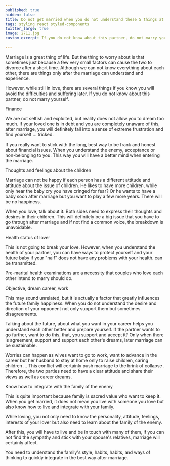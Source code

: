 ```yaml
---
published: true
hidden: false
title: Do not get married when you do not understand these 5 things at the enemy
tags: styling react styled-components
twitter_large: true
image: 2711.jpg
custom_excerpt: If you do not know about this partner, do not marry yourself.

---
```


Marriage is a great thing of life. But the thing to worry about is that sometimes just because a few very small factors can cause the two to divorce after a short time. Although we can not know everything about each other, there are things only after the marriage can understand and experience.

However, while still in love, there are several things if you know you will avoid the difficulties and suffering later. If you do not know about this partner, do not marry yourself.

Finance

We are not selfish and exploited, but reality does not allow you to dream too much. If your loved one is in debt and you are completely unaware of this, after marriage, you will definitely fall into a sense of extreme frustration and find yourself ... tricked.

If you really want to stick with the long, best way to be frank and honest about financial issues. When you understand the enemy, acceptance or non-belonging to you. This way you will have a better mind when entering the marriage.

Thoughts and feelings about the children

Marriage can not be happy if each person has a different attitude and attitude about the issue of children. He likes to have more children, while only hear the baby cry you have cringed for fear? Or he wants to have a baby soon after marriage but you want to play a few more years. There will be no happiness.

When you love, talk about it. Both sides need to express their thoughts and desires in their children. This will definitely be a big issue that you have to go through after marriage and if not find a common voice, the breakdown is unavoidable.

Health status of lover

This is not going to break your love. However, when you understand the health of your partner, you can have ways to protect yourself and your future baby if your "half" does not have any problems with your health. can be transmitted.

Pre-marital health examinations are a necessity that couples who love each other intend to marry should do.

Objective, dream career, work

This may sound unrelated, but it is actually a factor that greatly influences the future family happiness. When you do not understand the desire and direction of your opponent not only support them but sometimes disagreements.

Talking about the future, about what you want in your career helps you understand each other better and prepare yourself. If the partner wants to go further, want to do this, that, you support and accept it? Only when there is agreement, support and support each other's dreams, later marriage can be sustainable.

Worries can happen as wives want to go to work, want to advance in the career but her husband to stay at home only to raise children, caring children ... This conflict will certainly push marriage to the brink of collapse . Therefore, the two parties need to have a clear attitude and share their views as well as career dreams.

Know how to integrate with the family of the enemy

This is quite important because family is sacred value who want to keep it. When you get married, it does not mean you live with someone you love but also know how to live and integrate with your family.

While loving, you not only need to know the personality, attitude, feelings, interests of your lover but also need to learn about the family of the enemy.

After this, you will have to live and be in touch with many of them, if you can not find the sympathy and stick with your spouse's relatives, marriage will certainly affect.

You need to understand the family's style, habits, habits, and ways of thinking to quickly integrate in the best way after marriage.